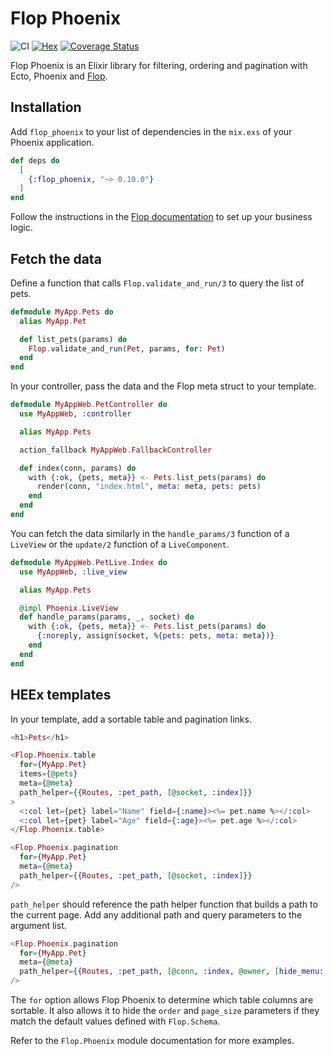 # Flop Phoenix

![CI](https://github.com/woylie/flop_phoenix/workflows/CI/badge.svg) [![Hex](https://img.shields.io/hexpm/v/flop_phoenix)](https://hex.pm/packages/flop_phoenix) [![Coverage Status](https://coveralls.io/repos/github/woylie/flop_phoenix/badge.svg)](https://coveralls.io/github/woylie/flop_phoenix)

Flop Phoenix is an Elixir library for filtering, ordering and pagination
with Ecto, Phoenix and [Flop](https://hex.pm/packages/flop).

## Installation

Add `flop_phoenix` to your list of dependencies in the `mix.exs` of your Phoenix
application.

```elixir
def deps do
  [
    {:flop_phoenix, "~> 0.10.0"}
  ]
end
```

Follow the instructions in the
[Flop documentation](https://hex.pm/packages/flop) to set up your business
logic.

## Fetch the data

Define a function that calls `Flop.validate_and_run/3` to query the list of
pets.

```elixir
defmodule MyApp.Pets do
  alias MyApp.Pet

  def list_pets(params) do
    Flop.validate_and_run(Pet, params, for: Pet)
  end
end
```

In your controller, pass the data and the Flop meta struct to your template.

```elixir
defmodule MyAppWeb.PetController do
  use MyAppWeb, :controller

  alias MyApp.Pets

  action_fallback MyAppWeb.FallbackController

  def index(conn, params) do
    with {:ok, {pets, meta}} <- Pets.list_pets(params) do
      render(conn, "index.html", meta: meta, pets: pets)
    end
  end
end
```

You can fetch the data similarly in the `handle_params/3` function of a
`LiveView` or the `update/2` function of a `LiveComponent`.

```elixir
defmodule MyAppWeb.PetLive.Index do
  use MyAppWeb, :live_view

  alias MyApp.Pets

  @impl Phoenix.LiveView
  def handle_params(params, _, socket) do
    with {:ok, {pets, meta}} <- Pets.list_pets(params) do
      {:noreply, assign(socket, %{pets: pets, meta: meta})}
    end
  end
end
```

## HEEx templates

In your template, add a sortable table and pagination links.

```elixir
<h1>Pets</h1>

<Flop.Phoenix.table
  for={MyApp.Pet}
  items={@pets}
  meta={@meta}
  path_helper={{Routes, :pet_path, [@socket, :index]}}
>
  <:col let={pet} label="Name" field={:name}><%= pet.name %></:col>
  <:col let={pet} label="Age" field={:age}><%= pet.age %></:col>
</Flop.Phoenix.table>

<Flop.Phoenix.pagination
  for={MyApp.Pet}
  meta={@meta}
  path_helper={{Routes, :pet_path, [@socket, :index]}}
/>
```

`path_helper` should reference the path helper function that builds a path to
the current page. Add any additional path and query parameters to the argument
list.

```elixir
<Flop.Phoenix.pagination
  for={MyApp.Pet}
  meta={@meta}
  path_helper={{Routes, :pet_path, [@conn, :index, @owner, [hide_menu: true]]}}
/>
```

The `for` option allows Flop Phoenix to determine which table columns are
sortable. It also allows it to hide the `order` and `page_size`
parameters if they match the default values defined with `Flop.Schema`.

Refer to the `Flop.Phoenix` module documentation for more examples.

